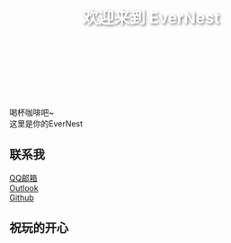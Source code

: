 <div class="top-banner">
  <h1>欢迎来到 EverNest</h1>
</div>

<style>
.top-banner {
  height: 300px;
  background-image: url(./img/top-background.png);
  background-size: cover;
  background-position: center;
  border-radius: 12px;
  display: flex;
  align-items: center;
  justify-content: center;
  color: white;
  text-shadow: 2px 2px 4px rgba(0,0,0,0.5);
  margin: 20px 0;
}
</style>
喝杯咖啡吧~  
这里是你的EverNest  

## 联系我
[QQ邮箱](mailto:477522069@qq.com)  
[Outlook](mailto:VICTORIALAZY111@outlook.com)<br>
[Github](https://github.com/VICTORIALAZY111)  

## 祝玩的开心
